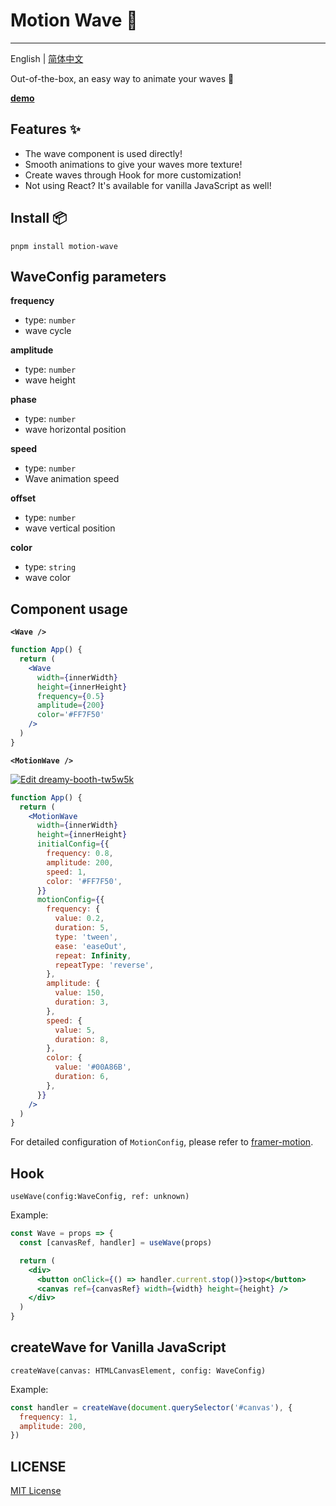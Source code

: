 # Motion Wave 🌊

---

English | [简体中文](./README-zh_CN.md)

Out-of-the-box, an easy way to animate your waves 🤩

[**demo**](https://zhangyu1818.github.io/motion-wave/)

## Features ✨

- The wave component is used directly!
- Smooth animations to give your waves more texture!
- Create waves through Hook for more customization!
- Not using React? It's available for vanilla JavaScript as well!

## Install 📦

```shell
pnpm install motion-wave
```

## WaveConfig parameters

**frequency**

- type: `number`
- wave cycle

**amplitude**

- type: `number`
- wave height

**phase**

- type: `number`
- wave horizontal position

**speed**

- type: `number`
- Wave animation speed

**offset**

- type: `number`
- wave vertical position

**color**

- type: `string`
- wave color

## Component usage

**`<Wave />`**

```jsx
function App() {
  return (
    <Wave
      width={innerWidth}
      height={innerHeight}
      frequency={0.5}
      amplitude={200}
      color='#FF7F50'
    />
  )
}
```

**`<MotionWave />`**

[![Edit dreamy-booth-tw5w5k](https://codesandbox.io/static/img/play-codesandbox.svg)](https://codesandbox.io/s/dreamy-booth-tw5w5k?fontsize=14&hidenavigation=1&theme=dark)

```jsx
function App() {
  return (
    <MotionWave
      width={innerWidth}
      height={innerHeight}
      initialConfig={{
        frequency: 0.8,
        amplitude: 200,
        speed: 1,
        color: '#FF7F50',
      }}
      motionConfig={{
        frequency: {
          value: 0.2,
          duration: 5,
          type: 'tween',
          ease: 'easeOut',
          repeat: Infinity,
          repeatType: 'reverse',
        },
        amplitude: {
          value: 150,
          duration: 3,
        },
        speed: {
          value: 5,
          duration: 8,
        },
        color: {
          value: '#00A86B',
          duration: 6,
        },
      }}
    />
  )
}
```

For detailed configuration of `MotionConfig`, please refer to [framer-motion](https://www.framer.com/motion/transition/).

## Hook

```
useWave(config:WaveConfig, ref: unknown)
```

Example:

```jsx
const Wave = props => {
  const [canvasRef, handler] = useWave(props)

  return (
    <div>
      <button onClick={() => handler.current.stop()}>stop</button>
      <canvas ref={canvasRef} width={width} height={height} />
    </div>
  )
}
```

## createWave for Vanilla JavaScript

```
createWave(canvas: HTMLCanvasElement, config: WaveConfig)
```

Example:

```js
const handler = createWave(document.querySelector('#canvas'), {
  frequency: 1,
  amplitude: 200,
})
```

## LICENSE

[MIT License](https://github.com/zhangyu1818/motion-wave/blob/main/LICENSE)
